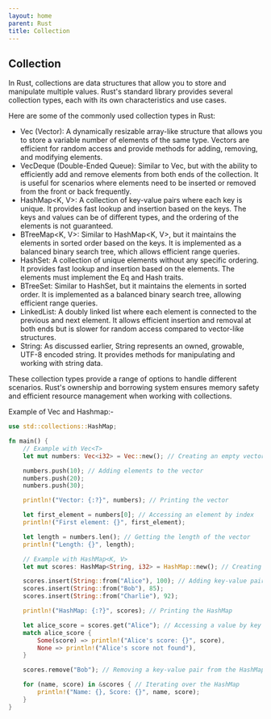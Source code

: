 ```yaml
---
layout: home
parent: Rust
title: Collection
---
```


## Collection

In Rust, collections are data structures that allow you to store and manipulate multiple values. Rust's standard library provides several collection types, each with its own characteristics and use cases.

Here are some of the commonly used collection types in Rust:

- Vec (Vector): A dynamically resizable array-like structure that allows you to store a variable number of elements of the same type. Vectors are efficient for random access and provide methods for adding, removing, and modifying elements.
- VecDeque (Double-Ended Queue): Similar to Vec, but with the ability to efficiently add and remove elements from both ends of the collection. It is useful for scenarios where elements need to be inserted or removed from the front or back frequently.
- HashMap<K, V>: A collection of key-value pairs where each key is unique. It provides fast lookup and insertion based on the keys. The keys and values can be of different types, and the ordering of the elements is not guaranteed.
- BTreeMap<K, V>: Similar to HashMap<K, V>, but it maintains the elements in sorted order based on the keys. It is implemented as a balanced binary search tree, which allows efficient range queries.
- HashSet: A collection of unique elements without any specific ordering. It provides fast lookup and insertion based on the elements. The elements must implement the Eq and Hash traits.
- BTreeSet: Similar to HashSet, but it maintains the elements in sorted order. It is implemented as a balanced binary search tree, allowing efficient range queries.
- LinkedList: A doubly linked list where each element is connected to the previous and next element. It allows efficient insertion and removal at both ends but is slower for random access compared to vector-like structures.
- String: As discussed earlier, String represents an owned, growable, UTF-8 encoded string. It provides methods for manipulating and working with string data.

These collection types provide a range of options to handle different scenarios. Rust's ownership and borrowing system ensures memory safety and efficient resource management when working with collections.

Example of Vec and Hashmap:-
```rs
use std::collections::HashMap;

fn main() {
    // Example with Vec<T>
    let mut numbers: Vec<i32> = Vec::new(); // Creating an empty vector

    numbers.push(10); // Adding elements to the vector
    numbers.push(20);
    numbers.push(30);

    println!("Vector: {:?}", numbers); // Printing the vector

    let first_element = numbers[0]; // Accessing an element by index
    println!("First element: {}", first_element);

    let length = numbers.len(); // Getting the length of the vector
    println!("Length: {}", length);

    // Example with HashMap<K, V>
    let mut scores: HashMap<String, i32> = HashMap::new(); // Creating an empty HashMap

    scores.insert(String::from("Alice"), 100); // Adding key-value pairs to the HashMap
    scores.insert(String::from("Bob"), 85);
    scores.insert(String::from("Charlie"), 92);

    println!("HashMap: {:?}", scores); // Printing the HashMap

    let alice_score = scores.get("Alice"); // Accessing a value by key
    match alice_score {
        Some(score) => println!("Alice's score: {}", score),
        None => println!("Alice's score not found"),
    }

    scores.remove("Bob"); // Removing a key-value pair from the HashMap

    for (name, score) in &scores { // Iterating over the HashMap
        println!("Name: {}, Score: {}", name, score);
    }
}
```